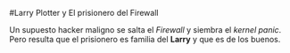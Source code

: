 #Larry Plotter y El prisionero del Firewall

Un supuesto hacker maligno se salta el *Firewall* y siembra el *kernel panic*.
Pero resulta que el prisionero es familia del **Larry** y que es de los buenos.